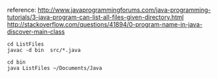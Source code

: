 reference:
	http://www.javaprogrammingforums.com/java-programming-tutorials/3-java-program-can-list-all-files-given-directory.html
	http://stackoverflow.com/questions/41894/0-program-name-in-java-discover-main-class


```
cd ListFiles
javac -d bin  src/*.java
```
```
cd bin
java ListFiles ~/Documents/Java
```